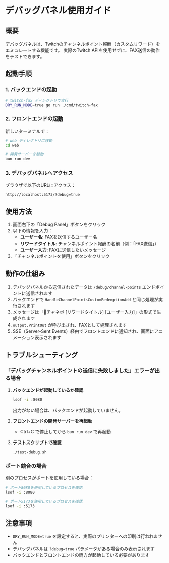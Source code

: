 # デバッグパネル使用ガイド

## 概要
デバッグパネルは、Twitchのチャンネルポイント報酬（カスタムリワード）をエミュレートする機能です。
実際のTwitch APIを使用せずに、FAX送信の動作をテストできます。

## 起動手順

### 1. バックエンドの起動
```bash
# twitch-fax ディレクトリで実行
DRY_RUN_MODE=true go run ./cmd/twitch-fax
```

### 2. フロントエンドの起動
新しいターミナルで：
```bash
# web ディレクトリに移動
cd web

# 開発サーバーを起動
bun run dev
```

### 3. デバッグパネルへアクセス
ブラウザで以下のURLにアクセス：
```
http://localhost:5173/?debug=true
```

## 使用方法

1. 画面右下の「Debug Panel」ボタンをクリック
2. 以下の情報を入力：
   - **ユーザー名**: FAXを送信するユーザー名
   - **リワードタイトル**: チャンネルポイント報酬の名前（例：「FAX送信」）
   - **ユーザー入力**: FAXに送信したいメッセージ
3. 「チャンネルポイントを使用」ボタンをクリック

## 動作の仕組み

1. デバッグパネルから送信されたデータは `/debug/channel-points` エンドポイントに送信されます
2. バックエンドで `HandleChannelPointsCustomRedemptionAdd` と同じ処理が実行されます
3. メッセージは「🎉チャネポ [リワードタイトル] [ユーザー入力]」の形式で生成されます
4. `output.PrintOut` が呼び出され、FAXとして処理されます
5. SSE（Server-Sent Events）経由でフロントエンドに通知され、画面にアニメーション表示されます

## トラブルシューティング

### 「デバッグチャンネルポイントの送信に失敗しました」エラーが出る場合

1. **バックエンドが起動しているか確認**
   ```bash
   lsof -i :8080
   ```
   出力がない場合は、バックエンドが起動していません。

2. **フロントエンドの開発サーバーを再起動**
   - Ctrl+C で停止してから `bun run dev` で再起動

3. **テストスクリプトで確認**
   ```bash
   ./test-debug.sh
   ```

### ポート競合の場合

別のプロセスがポートを使用している場合：
```bash
# ポート8080を使用しているプロセスを確認
lsof -i :8080

# ポート5173を使用しているプロセスを確認
lsof -i :5173
```

## 注意事項

- `DRY_RUN_MODE=true` を設定すると、実際のプリンターへの印刷は行われません
- デバッグパネルは `?debug=true` パラメータがある場合のみ表示されます
- バックエンドとフロントエンドの両方が起動している必要があります